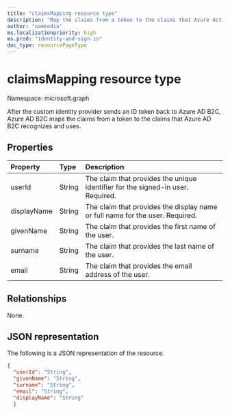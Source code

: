 ```yaml
---
title: "claimsMapping resource type"
description: "Map the claims from a token to the claims that Azure Active Directory B2C recognizes and uses."
author: "namkedia"
ms.localizationpriority: high
ms.prod: "identity-and-sign-in"
doc_type: resourcePageType
---
```


# claimsMapping resource type
Namespace: microsoft.graph

After the custom identity provider sends an ID token back to Azure AD B2C, Azure AD B2C maps the claims from a token to the claims that Azure AD B2C recognizes and uses.

## Properties
|Property|Type|Description|
|:-------|:---|:----------|
|userId|String|The claim that provides the unique identifier for the signed-in user. Required.|
|displayName|String|The claim that provides the display name or full name for the user. Required.|
|givenName|String|The claim that provides the first name of the user.|
|surname|String|The claim that provides the last name of the user.|
|email|String|The claim that provides the email address of the user.|

## Relationships
None.

## JSON representation
The following is a JSON representation of the resource.
<!-- {
  "blockType": "resource",
  "@odata.type": "microsoft.graph.claimsMapping"
}
-->

``` json
{
  "userId": "String",
  "givenName": "String",
  "surname": "String",
  "email": "String",
  "displayName": "String"
  }
```

